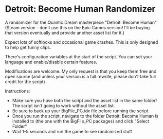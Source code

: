 # Detroit: Become Human Randomizer
A randomizer for the Quantic Dream masterpiece "Detroit: Become Human" (Steam version - don't use this on the Epic Games version! I'll be buying that version eventually and provide another asset list for it.)

Expect lots of softlocks and occasional game crashes. This is only designed to help get funny clips.

There's configuration variables at the start of the script. You can set your language and enable/disable certain features.

Modifications are welcome. My only request is that you keep them free and open source (and unless your version is a full rewrite, please don't take full credit for the script)

Instructions:
- Make sure you have both the script and the asset list in the same folder! The script isn't going to work without the asset list.
- Be sure to back up your BigFile_PC.idx file before running the script
- Once you run the script, navigate to the folder Detroit: Become Human is installed to (the one with the BigFile_PC packages) and click "Select Folder"
- Wait 1-5 seconds and run the game to see randomized stuff
